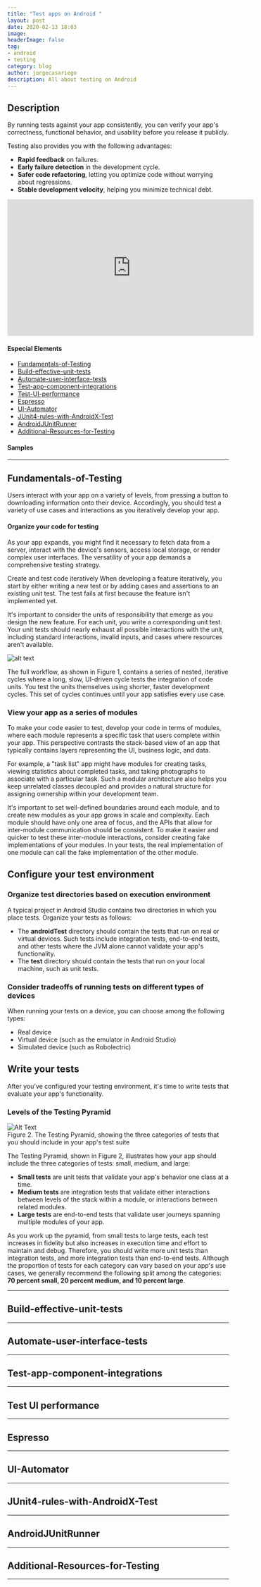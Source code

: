 ```yaml
---
title: "Test apps on Android "
layout: post
date: 2020-02-13 18:03
image: 
headerImage: false
tag:
- android
- testing
category: blog
author: jorgecasariego
description: All about testing on Android
---
```


## Description

By running tests against your app consistently, you can verify your app's correctness, functional behavior, and usability 
before you release it publicly.

Testing also provides you with the following advantages:

- **Rapid feedback** on failures.
- **Early failure detection** in the development cycle.
- **Safer code refactoring**, letting you optimize code without worrying about regressions.
- **Stable development velocity**, helping you minimize technical debt.


<iframe width="560" height="310" src="https://www.youtube.com/watch?v=VJi2vmaQe6w" frameborder="0" allowfullscreen></iframe>


#### Especial Elements
- [Fundamentals-of-Testing](#fundamentals-of-testing)
- [Build-effective-unit-tests](#build-effective-unit-tests)
- [Automate-user-interface-tests](#automate-user-interface-tests)
- [Test-app-component-integrations](#test-app-component-integrations)
- [Test-UI-performance](#test-ui-performance)
- [Espresso](#espresso)
- [UI-Automator](#ui-automator)
- [JUnit4-rules-with-AndroidX-Test](#junit4-rules-with-androidx-test)
- [AndroidJUnitRunner](#androidjunitrunner)
- [Additional-Resources-for-Testing](#additional-resources-for-testing)

#### Samples

---

## Fundamentals-of-Testing

Users interact with your app on a variety of levels, from pressing a button to downloading information onto their device.
Accordingly, you should test a variety of use cases and interactions as you iteratively develop your app.

#### Organize your code for testing
As your app expands, you might find it necessary to fetch data from a server, interact with the device's sensors, access 
local storage, or render complex user interfaces. The versatility of your app demands a comprehensive testing strategy.

Create and test code iteratively
When developing a feature iteratively, you start by either writing a new test or by adding cases and assertions to an 
existing unit test. The test fails at first because the feature isn't implemented yet.

It's important to consider the units of responsibility that emerge as you design the new feature. For each unit, you 
write a corresponding unit test. Your unit tests should nearly exhaust all possible interactions with the unit, 
including standard interactions, invalid inputs, and cases where resources aren't available. 

![alt text](https://developer.android.com/images/training/testing/testing-workflow.png 
"Figure 1. The two cycles associated with iterative, test-driven development")

The full workflow, as shown in Figure 1, contains a series of nested, iterative cycles where a long, slow, UI-driven 
cycle tests the integration of code units. You test the units themselves using shorter, faster development cycles. 
This set of cycles continues until your app satisfies every use case.

### View your app as a series of modules

To make your code easier to test, develop your code in terms of modules, where each module represents a specific task 
that users complete within your app. This perspective contrasts the stack-based view of an app that typically contains 
layers representing the UI, business logic, and data.

For example, a "task list" app might have modules for creating tasks, viewing statistics about completed tasks, and 
taking photographs to associate with a particular task. Such a modular architecture also helps you keep unrelated 
classes decoupled and provides a natural structure for assigning ownership within your development team.

It's important to set well-defined boundaries around each module, and to create new modules as your app grows in 
scale and complexity. Each module should have only one area of focus, and the APIs that allow for inter-module 
communication should be consistent. To make it easier and quicker to test these inter-module interactions, consider 
creating fake implementations of your modules. In your tests, the real implementation of one module can call the fake 
implementation of the other module.

## Configure your test environment

### Organize test directories based on execution environment

A typical project in Android Studio contains two directories in which you place tests. Organize your tests as follows:
    
* The **androidTest** directory should contain the tests that run on real or virtual devices. Such tests include 
integration tests, end-to-end tests, and other tests where the JVM alone cannot validate your app's functionality.
* The **test** directory should contain the tests that run on your local machine, such as unit tests.

### Consider tradeoffs of running tests on different types of devices

When running your tests on a device, you can choose among the following types:

* Real device
* Virtual device (such as the emulator in Android Studio)
* Simulated device (such as Robolectric)

## Write your tests

After you've configured your testing environment, it's time to write tests that evaluate your app's functionality.

### Levels of the Testing Pyramid

<div class="side-by-side">
    <div class="toleft">
        <img class="image" src="https://developer.android.com/images/training/testing/pyramid.png" alt="Alt Text">
        <figcaption class="caption">Figure 2. The Testing Pyramid, showing the three categories of tests that you should include in your app's test suite</figcaption>
    </div>
</div>

The Testing Pyramid, shown in Figure 2, illustrates how your app should include the three categories of tests: small, medium, and large:
 * **Small tests** are unit tests that validate your app's behavior one class at a time.
 * **Medium tests** are integration tests that validate either interactions between levels of the stack within a module, or interactions between related modules.
 * **Large tests** are end-to-end tests that validate user journeys spanning multiple modules of your app.</p>

As you work up the pyramid, from small tests to large tests, each test increases in fidelity but also increases in 
execution time and effort to maintain and debug. Therefore, you should write more unit tests than integration tests, 
and more integration tests than end-to-end tests. Although the proportion of tests for each category can vary based on
your app's use cases, we generally recommend the following split among the categories: **70 percent small, 20
percent medium, and 10 percent large**.
  
---

## Build-effective-unit-tests



---

## Automate-user-interface-tests


---

## Test-app-component-integrations


---

## Test UI performance


---


## Espresso


---

## UI-Automator


---

## JUnit4-rules-with-AndroidX-Test


---

## AndroidJUnitRunner


---

## Additional-Resources-for-Testing


---
